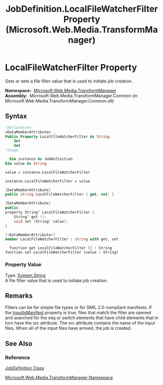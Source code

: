 ﻿---
title: JobDefinition.LocalFileWatcherFilter Property (Microsoft.Web.Media.TransformManager)
TOCTitle: LocalFileWatcherFilter Property
ms:assetid: P:Microsoft.Web.Media.TransformManager.JobDefinition.LocalFileWatcherFilter
ms:mtpsurl: https://msdn.microsoft.com/en-us/library/microsoft.web.media.transformmanager.jobdefinition.localfilewatcherfilter(v=VS.90)
ms:contentKeyID: 35521116
ms.date: 06/14/2012
mtps_version: v=VS.90
f1_keywords:
- Microsoft.Web.Media.TransformManager.JobDefinition.set_LocalFileWatcherFilter
- Microsoft.Web.Media.TransformManager.JobDefinition.LocalFileWatcherFilter
- Microsoft.Web.Media.TransformManager.JobDefinition.get_LocalFileWatcherFilter
dev_langs:
- csharp
- jscript
- vb
- FSharp
- cpp
api_location:
- Microsoft.Web.Media.TransformManager.Common.dll
api_name:
- Microsoft.Web.Media.TransformManager.JobDefinition.get_LocalFileWatcherFilter
- Microsoft.Web.Media.TransformManager.JobDefinition.LocalFileWatcherFilter
- Microsoft.Web.Media.TransformManager.JobDefinition.set_LocalFileWatcherFilter
api_type:
- Managed
topic_type:
- apiref
- kbSyntax
product_family_name: VS
ROBOTS: INDEX,FOLLOW
---

# LocalFileWatcherFilter Property

Gets or sets a file filter value that is used to initiate job creation.

**Namespace:**  [Microsoft.Web.Media.TransformManager](microsoft-web-media-transformmanager-namespace.md)  
**Assembly:**  Microsoft.Web.Media.TransformManager.Common (in Microsoft.Web.Media.TransformManager.Common.dll)

## Syntax

```vb
'Declaration
<DataMemberAttribute> _
Public Property LocalFileWatcherFilter As String
    Get
    Set
'Usage

  Dim instance As JobDefinition
Dim value As String

value = instance.LocalFileWatcherFilter

instance.LocalFileWatcherFilter = value
```

```csharp
[DataMemberAttribute]
public string LocalFileWatcherFilter { get; set; }
```

```cpp
[DataMemberAttribute]
public:
property String^ LocalFileWatcherFilter {
    String^ get ();
    void set (String^ value);
}
```

``` fsharp
[<DataMemberAttribute>]
member LocalFileWatcherFilter : string with get, set
```

```jscript
  function get LocalFileWatcherFilter () : String
function set LocalFileWatcherFilter (value : String)
```

### Property Value

Type: [System.String](https://msdn.microsoft.com/library/s1wwdcbf)  
A file filter value that is used to initiate job creation.  

## Remarks

Filters can be for simple file types or for SMIL 2.0-compliant manifests. If the [InputIsManifest](jobdefinition-inputismanifest-property-microsoft-web-media-transformmanager.md) property is true, files that match the filter are opened and searched for the seq or switch elements that have child elements that in turn have the src attribute. The src attribute contains the name of the input files. When all of the input files have arrived, the job is created.

## See Also

### Reference

[JobDefinition Class](jobdefinition-class-microsoft-web-media-transformmanager.md)

[Microsoft.Web.Media.TransformManager Namespace](microsoft-web-media-transformmanager-namespace.md)

